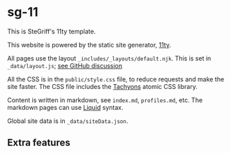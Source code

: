 
# sg-11

This is SteGriff's 11ty template.

This website is powered by the static site generator, [11ty](https://www.11ty.dev).

All pages use the layout `_includes/_layouts/default.njk`. This is set in `_data/layout.js`; [see GitHub discussion][ghdl]

All the CSS is in the `public/style.css` file, to reduce requests and make the site faster. The CSS file includes the [Tachyons][tac] atomic CSS library.

Content is written in markdown, see `index.md`, `profiles.md`, etc. The markdown pages can use [Liquid][lq] syntax.

Global site data is in `_data/siteData.json`. 

[ghdl]: https://github.com/11ty/eleventy/issues/380
[lq]: https://www.11ty.dev/docs/languages/liquid/
[tac]: https://tachyons.io/

## Extra features

